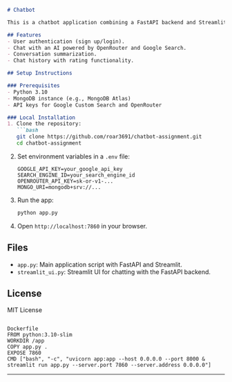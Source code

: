 ```markdown
# Chatbot

This is a chatbot application combining a FastAPI backend and Streamlit frontend, deployed on Hugging Face Spaces at (https://huggingface.co/spaces/roar3691/chatbot).

## Features
- User authentication (sign up/login).
- Chat with an AI powered by OpenRouter and Google Search.
- Conversation summarization.
- Chat history with rating functionality.

## Setup Instructions

### Prerequisites
- Python 3.10
- MongoDB instance (e.g., MongoDB Atlas)
- API keys for Google Custom Search and OpenRouter

### Local Installation
1. Clone the repository:
   ```bash
   git clone https://github.com/roar3691/chatbot-assignment.git
   cd chatbot-assignment
   ```
2. Set environment variables in a `.env` file:
   ```
   GOOGLE_API_KEY=your_google_api_key
   SEARCH_ENGINE_ID=your_search_engine_id
   OPENROUTER_API_KEY=sk-or-v1-...
   MONGO_URI=mongodb+srv://...
   ```
3. Run the app:
   ```bash
   python app.py
   ```
4. Open `http://localhost:7860` in your browser.


## Files
- `app.py`: Main application script with FastAPI and Streamlit.
- `streamlit_ui.py`: Streamlit UI for chatting with the FastAPI backend.

## License
MIT License
```

Dockerfile
FROM python:3.10-slim
WORKDIR /app
COPY app.py .
EXPOSE 7860
CMD ["bash", "-c", "uvicorn app:app --host 0.0.0.0 --port 8000 & streamlit run app.py --server.port 7860 --server.address 0.0.0.0"]
```

---
